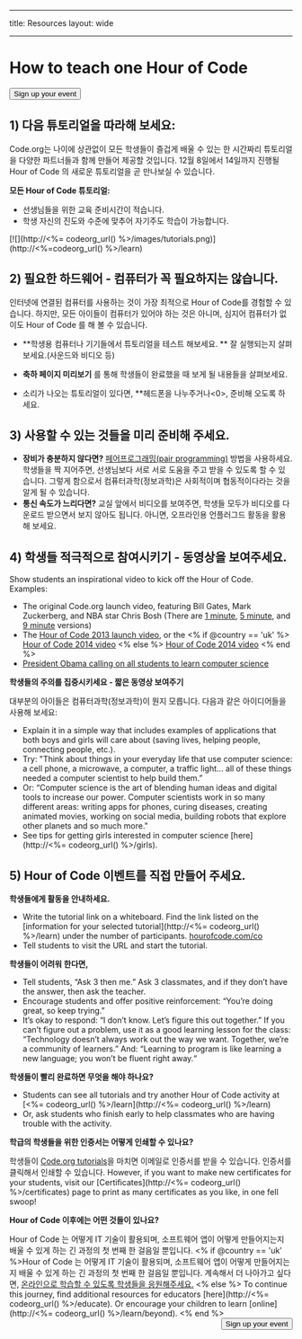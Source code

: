 * * *

title: Resources layout: wide

* * *

<div class="row">
  <h1 class="col-sm-6">
    How to teach one Hour of Code
  </h1>
  
  <div class="col-sm-6 button-container centered">
    <a href="/#join"><button class="signup-button">Sign up your event</button></a>
  </div>
</div>

## 1) 다음 튜토리얼을 따라해 보세요:

Code.org는 나이에 상관없이 모든 학생들이 즐겁게 배울 수 있는 한 시간짜리 튜토리얼을 다양한 파트너들과 함께 만들어 제공할 것입니다. 12월 8일에서 14일까지 진행될 Hour of Code 의 새로운 튜토리얼을 곧 만나보실 수 있습니다.

**모든 Hour of Code 튜토리얼:**

  * 선생님들을 위한 교육 준비시간이 적습니다.
  * 학생 자신의 진도와 수준에 맞추어 자기주도 학습이 가능합니다.

[![](http://<%= codeorg_url() %>/images/tutorials.png)](http://<%=codeorg_url() %>/learn)

## 2) 필요한 하드웨어 - 컴퓨터가 꼭 필요하지는 않습니다.

인터넷에 연결된 컴퓨터를 사용하는 것이 가장 최적으로 Hour of Code를 경험할 수 있습니다. 하지만, 모든 아이들이 컴퓨터가 있어야 하는 것은 아니며, 심지어 컴퓨터가 없이도 Hour of Code 를 해 볼 수 있습니다. 

  * **학생용 컴퓨터나 기기들에서 튜토리얼을 테스트 해보세요. ** 잘 실행되는지 살펴보세요.(사운드와 비디오 등)
  * **축하 페이지 미리보기** 를 통해 학생들이 완료했을 때 보게 될 내용들을 살펴보세요. 
  * 소리가 나오는 튜토리얼이 있다면, **헤드폰을 나누주거나<0>, 준비해 오도록 하세요.</li> </ul> 
    
    ## 3) 사용할 수 있는 것들을 미리 준비해 주세요.
    
      * **장비가 충분하지 않다면?** [페어프로그래밍(pair programming)](http://www.ncwit.org/resources/pair-programming-box-power-collaborative-learning) 방법을 사용하세요. 학생들을 짝 지어주면, 선생님보다 서로 서로 도움을 주고 받을 수 있도록 할 수 있습니다. 그렇게 함으로서 컴퓨터과학(정보과학)은 사회적이며 협동적이다라는 것을 알게 될 수 있습니다.
      * **통신 속도가 느리다면?** 교실 앞에서 비디오를 보여주면, 학생들 모두가 비디오를 다운로드 받으면서 보지 않아도 됩니다. 아니면, 오프라인용 언플러그드 활동을 활용해 보세요. 
    
    ## 4) 학생들 적극적으로 참여시키기 - 동영상을 보여주세요.
    
    Show students an inspirational video to kick off the Hour of Code. Examples:
    
      * The original Code.org launch video, featuring Bill Gates, Mark Zuckerberg, and NBA star Chris Bosh (There are [1 minute](https://www.youtube.com/watch?v=qYZF6oIZtfc), [5 minute](https://www.youtube.com/watch?v=nKIu9yen5nc), and [9 minute](https://www.youtube.com/watch?v=dU1xS07N-FA) versions)
      * The [Hour of Code 2013 launch video](https://www.youtube.com/watch?v=FC5FbmsH4fw), or the <% if @country == 'uk' %> [Hour of Code 2014 video](https://www.youtube.com/watch?v=96B5-JGA9EQ) <% else %> [Hour of Code 2014 video](https://www.youtube.com/watch?v=rH7AjDMz_dc&index=2&list=PLzdnOPI1iJNe1WmdkMG-Ca8cLQpdEAL7Q) <% end %>
      * [President Obama calling on all students to learn computer science](https://www.youtube.com/watch?v=6XvmhE1J9PY)
    
    **학생들의 주의를 집중시키세요 - 짧은 동영상 보여주기**
    
    대부분의 아이들은 컴퓨터과학(정보과학)이 뭔지 모릅니다. 다음과 같은 아이디어들을 사용해 보세요:
    
      * Explain it in a simple way that includes examples of applications that both boys and girls will care about (saving lives, helping people, connecting people, etc.).
      * Try: "Think about things in your everyday life that use computer science: a cell phone, a microwave, a computer, a traffic light… all of these things needed a computer scientist to help build them.”
      * Or: “Computer science is the art of blending human ideas and digital tools to increase our power. Computer scientists work in so many different areas: writing apps for phones, curing diseases, creating animated movies, working on social media, building robots that explore other planets and so much more."
      * See tips for getting girls interested in computer science [here](http://<%= codeorg_url() %>/girls). 
    
    ## 5) Hour of Code 이벤트를 직접 만들어 주세요.
    
    **학생들에게 활동을 안내하세요.**
    
      * Write the tutorial link on a whiteboard. Find the link listed on the [information for your selected tutorial](http://<%= codeorg_url() %>/learn) under the number of participants. [hourofcode.com/co](http://hourofcode.com/co)
      * Tell students to visit the URL and start the tutorial.
    
    **학생들이 어려워 한다면,**
    
      * Tell students, “Ask 3 then me.” Ask 3 classmates, and if they don’t have the answer, then ask the teacher.
      * Encourage students and offer positive reinforcement: “You’re doing great, so keep trying.”
      * It’s okay to respond: “I don’t know. Let’s figure this out together.” If you can’t figure out a problem, use it as a good learning lesson for the class: “Technology doesn’t always work out the way we want. Together, we’re a community of learners.” And: “Learning to program is like learning a new language; you won’t be fluent right away.“
    
    **학생들이 빨리 완료하면 무엇을 해야 하나요?**
    
      * Students can see all tutorials and try another Hour of Code activity at [<%= codeorg_url() %>/learn](http://<%= codeorg_url() %>/learn)
      * Or, ask students who finish early to help classmates who are having trouble with the activity.
    
    **학급의 학생들을 위한 인증서는 어떻게 인쇄할 수 있나요?**
    
    학생들이 [Code.org tutorials](http://studio.code.org)을 마치면 이메일로 인증서를 받을 수 있습니다. 인증서를 클릭해서 인쇄할 수 있습니다. However, if you want to make new certificates for your students, visit our [Certificates](http://<%= codeorg_url() %>/certificates) page to print as many certificates as you like, in one fell swoop!
    
    **Hour of Code 이후에는 어떤 것들이 있나요?**
    
    Hour of Code 는 어떻게 IT 기술이 활용되며, 소프트웨어 앱이 어떻게 만들어지는지 배울 수 있게 하는 긴 과정의 첫 번째 한 걸음일 뿐입니다. <% if @country == 'uk' %>Hour of Code 는 어떻게 IT 기술이 활용되며, 소프트웨어 앱이 어떻게 만들어지는지 배울 수 있게 하는 긴 과정의 첫 번째 한 걸음일 뿐입니다. 계속해서 더 나아가고 싶다면, [온라인으로 학습할 수 있도록 학생들을 응원해주세요.](http://uk.code.org/learn/beyond) <% else %> To continue this journey, find additional resources for educators [here](http://<%= codeorg_url() %>/educate). Or encourage your children to learn [online](http://<%= codeorg_url() %>/learn/beyond). <% end %> <a style="display: block" href="/#join"><button style="float: right;">Sign up your event</button></a>